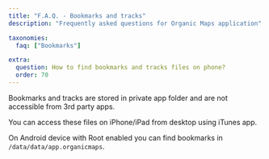```yaml
---
title: "F.A.Q. - Bookmarks and tracks"
description: "Frequently asked questions for Organic Maps application"

taxonomies:
  faq: ["Bookmarks"]

extra:
  question: How to find bookmarks and tracks files on phone?
  order: 70
---
```


Bookmarks and tracks are stored in private app folder and are not accessible from 3rd party apps.

You can access these files on iPhone/iPad from desktop using iTunes app.

On Android device with Root enabled you can find bookmarks in `/data/data/app.organicmaps`.
